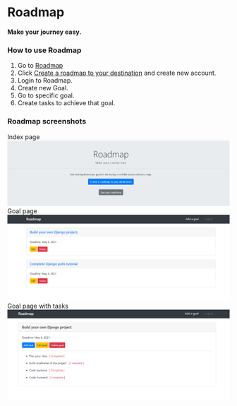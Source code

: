 # Roadmap
**Make your journey easy.**

### How to use Roadmap
1. Go to [Roadmap](https://your-roadmap.herokuapp.com/)
2. Click [Create a roadmap to your destination](https://your-roadmap.herokuapp.com/accounts/signup/) and create new account.
3. Login to Roadmap.
4. Create new Goal.
5. Go to specific goal.
6. Create tasks to achieve that goal.

### Roadmap screenshots
Index page
![Index page](readme_images/roadmap1.PNG)
Goal page
![Goal page](readme_images/roadmap2.PNG)
Goal page with tasks
![Goal page with tasks](readme_images/roadmap3.PNG)